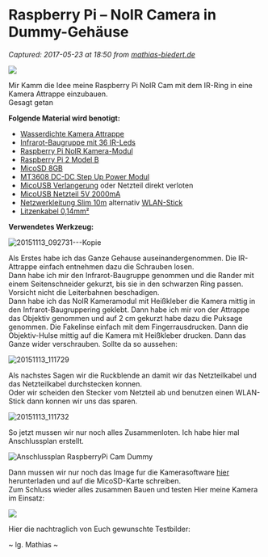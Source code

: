 # Raspberry Pi – NoIR Camera in Dummy-Gehäuse

_Captured: 2017-05-23 at 18:50 from [mathias-biedert.de](http://mathias-biedert.de/2015/11/13/raspberry-pi-noir-camera-in-dummy-gehaeuse/)_

![](http://mathias-biedert.de/wp-content/uploads/2015/11/20151122_1630291.png)

Mir Kamm die Idee meine Raspberry Pi NoIR Cam mit dem IR-Ring in eine Kamera Attrappe einzubauen.  
Gesagt getan

**Folgende Material wird benotigt:**

- [Wasserdichte Kamera Attrappe](http://www.amazon.de/gp/product/B0058QSFCG/ref=as_li_qf_sp_asin_il_tl?ie=UTF8&camp=1638&creative=6742&creativeASIN=B0058QSFCG&linkCode=as2&tag=m09da-21)  
- [Infrarot-Baugruppe mit 36 IR-Leds](http://www.amazon.de/gp/product/B008X0OEOC/ref=as_li_qf_sp_asin_il_tl?ie=UTF8&camp=1638&creative=6742&creativeASIN=B008X0OEOC&linkCode=as2&tag=m09da-21)  
- [Raspberry Pi NoIR Kamera-Modul](http://www.amazon.de/gp/product/B00G9AZ79O/ref=as_li_qf_sp_asin_il_tl?ie=UTF8&camp=1638&creative=6742&creativeASIN=B00G9AZ79O&linkCode=as2&tag=m09da-21)  
- [Raspberry Pi 2 Model B](http://www.amazon.de/gp/product/B00T2U7R7I/ref=as_li_qf_sp_asin_il_tl?ie=UTF8&camp=1638&creative=6742&creativeASIN=B00T2U7R7I&linkCode=as2&tag=m09da-21)  
- [MicoSD 8GB](http://www.amazon.de/gp/product/B00MWXUKDK/ref=as_li_qf_sp_asin_il_tl?ie=UTF8&camp=1638&creative=6742&creativeASIN=B00MWXUKDK&linkCode=as2&tag=m09da-21)  
- [MT3608 DC-DC Step Up Power Modul](http://www.ebay.de/itm/272029531535?_trksid=p2057872.m2749.l2649&ssPageName=STRK%3AMEBIDX%3AIT)  
- [MicoUSB Verlangerung](http://www.amazon.de/gp/product/B0052L7F3M/ref=as_li_qf_sp_asin_il_tl?ie=UTF8&camp=1638&creative=6742&creativeASIN=B0052L7F3M&linkCode=as2&tag=m09da-21) oder Netzteil direkt verloten  
- [MicoUSB Netzteil 5V 2000mA](http://www.amazon.de/gp/product/B00GM0305Y/ref=as_li_qf_sp_asin_il_tl?ie=UTF8&camp=1638&creative=6742&creativeASIN=B00GM0305Y&linkCode=as2&tag=m09da-21)  
- [Netzwerkleitung Slim 10m](http://www.amazon.de/gp/product/B004WCQFGU/ref=as_li_qf_sp_asin_il_tl?ie=UTF8&camp=1638&creative=6742&creativeASIN=B004WCQFGU&linkCode=as2&tag=m09da-21) alternativ [WLAN-Stick](http://www.amazon.de/gp/product/B003MTTJOY/ref=as_li_qf_sp_asin_il_tl?ie=UTF8&camp=1638&creative=6742&creativeASIN=B003MTTJOY&linkCode=as2&tag=m09da-21)  
- [Litzenkabel 0,14mm²](http://www.ebay.de/itm/Litzenkabel-0-14mm-10m-5m-3m-Rollen-in-schwarz-rot-blau-und-grun-wahlbar-/351525469693?var=&hash=item51d88cfdfd:m:mjL_BbiSG-hERoRXWQZ_vew)

**Verwendetes Werkzeug:**

![20151113_092731---Kopie](http://mathias-biedert.de/wp-content/uploads/2015/11/20151113_092731-Kopie1.png)

Als Erstes habe ich das Ganze Gehause auseinandergenommen. Die IR-Attrappe einfach entnehmen dazu die Schrauben losen.  
Dann habe ich mir den Infrarot-Baugruppe genommen und die Rander mit einem Seitenschneider gekurzt, bis sie in den schwarzen Ring passen. Vorsicht nicht die Leiterbahnen beschadigen.  
Dann habe ich das NoIR Kameramodul mit Heißkleber die Kamera mittig in den Infrarot-Baugruppering geklebt. Dann habe ich mir von der Attrappe das Objektiv genommen und auf 2 cm gekurzt habe dazu die Puksage genommen. Die Fakelinse einfach mit dem Fingerrausdrucken. Dann die Objektiv-Hulse mittig auf die Kamera mit Heißkleber drucken. Dann das Ganze wider verschrauben. Sollte da so aussehen:

![20151113_111729](http://mathias-biedert.de/wp-content/uploads/2015/11/20151113_111729.jpg)

Als nachstes Sagen wir die Ruckblende an damit wir das Netzteilkabel und das Netzteilkabel durchstecken konnen.  
Oder wir scheiden den Stecker vom Netzteil ab und benutzen einen WLAN-Stick dann konnen wir uns das sparen.

![20151113_111732](http://mathias-biedert.de/wp-content/uploads/2015/11/20151113_111732.jpg)

So jetzt mussen wir nur noch alles Zusammenloten. Ich habe hier mal Anschlussplan erstellt.

![Anschlussplan RaspberryPi Cam Dummy](http://mathias-biedert.de/wp-content/uploads/2015/11/Anschlussplan-RaspberryPi-Cam-Dummy.png)

Dann mussen wir nur noch das Image fur die Kamerasoftware [hier](https://github.com/ccrisan/motionPie/releases) herunterladen und auf die MicoSD-Karte schreiben.  
Zum Schluss wieder alles zusammen Bauen und testen Hier meine Kamera im Einsatz:

![](http://mathias-biedert.de/wp-content/uploads/2015/11/20151122_162436-150x150.jpg)

Hier die nachtraglich von Euch gewunschte Testbilder:

~ lg. Mathias ~
